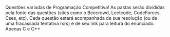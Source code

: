 Questões variadas de Programação Competitiva!
As pastas serão divididas pela fonte das questões (sites como o Beecrowd, Leetcode, CodeForces, Cses, etc).
Cada questão estará acompanhada de sua resolução (ou de uma fracassada tentativa rsrs) e de seu link para leitura do enunciado.
Apenas C e C++
